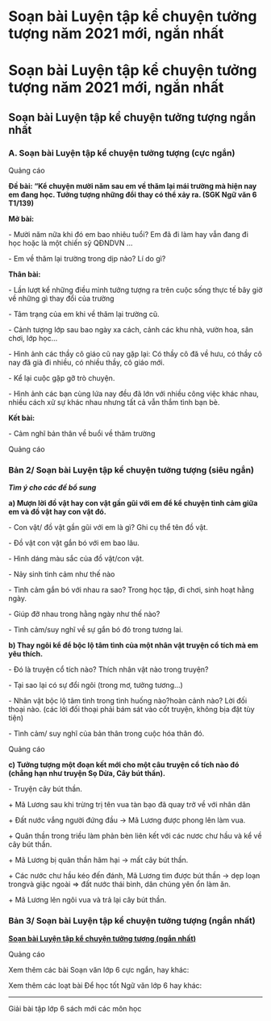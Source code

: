 # Soạn bài Luyện tập kể chuyện tưởng tượng năm 2021 mới, ngắn nhất

# Soạn bài Luyện tập kể chuyện tưởng tượng năm 2021 mới, ngắn nhất

## Soạn bài Luyện tập kể chuyện tưởng tượng ngắn nhất

### **A. Soạn bài Luyện tập kể chuyện tưởng tượng (cực ngắn)**

Quảng cáo

**Đề bài: “Kể chuyện mười năm sau em về thăm lại mái trường mà hiện nay em đang học. Tưởng tượng những đổi thay có thể xảy ra. (SGK Ngữ văn 6 T1/139)**

**Mở bài:**

\- Mười năm nữa khi đó em bao nhiêu tuổi? Em đã đi làm hay vẫn đang đi học hoặc là một chiến sỹ QĐNDVN …

\- Em về thăm lại trường trong dịp nào? Lí do gì?

**Thân bài:**

\- Lần lượt kể những điều mình tưởng tượng ra trên cuộc sống thực tế bây giờ về những gì thay đổi của trường

\- Tâm trạng của em khi về thăm lại trường cũ.

\- Cảnh tượng lớp sau bao ngày xa cách, cảnh các khu nhà, vườn hoa, sân chơi, lớp học...

\- Hình ảnh các thầy cô giáo cũ nay gặp lại: Có thầy cô đă về hưu, có thầy cô nay đă già đi nhiều, có nhiều thầy, cô giáo mới.

\- Kể lại cuộc gặp gỡ trò chuyện. 

\- Hình ảnh các bạn cùng lứa nay đều đã lớn với nhiều công việc khác nhau, nhiều cách xử sự khác nhau nhưng tất cả vẫn thắm tình bạn bè.

**Kết bài:**

\- Cảm nghĩ bản thân về buổi về thăm trường

Quảng cáo

### **Bản 2/ Soạn bài Luyện tập kể chuyện tưởng tượng (siêu ngắn)**

**_Tìm ý cho các đề bổ sung_**

**a) Mượn lời đồ vật hay con vật gần gũi với em để kể chuyện tình cảm giữa em và đồ vật hay con vật đó.**

\- Con vật/ đồ vật gần gũi với em là gì? Ghi cụ thể tên đồ vật.

\- Đồ vật con vật gắn bó với em bao lâu.

\- Hình dáng màu sắc của đồ vật/con vật.

\- Nảy sinh tình cảm như thế nào

\- Tình cảm gắn bó với nhau ra sao? Trong học tập, đi chơi, sinh hoạt hằng ngày.

\- Giúp đỡ nhau trong hằng ngày như thế nào?

\- Tình cảm/suy nghĩ về sự gắn bó đó trong tương lai.

**b) Thay ngôi kể để bộc lộ tâm tình của một nhân vật truyện cổ tích mà em yêu thích.**

\- Đó là truyện cổ tích nào? Thích nhân vật nào trong truyện?

\- Tại sao lại có sự đổi ngôi (trong mơ, tưởng tương…) 

\- Nhân vật bộc lộ tâm tình trong tình huống nào?hoàn cảnh nào? Lời đối thoại nào. (các lời đối thoại phải bám sát vào cốt truyện, không bịa đặt tùy tiện) 

\- Tình cảm/ suy nghĩ của bản thân trong cuộc hóa thân đó.

Quảng cáo

**c) Tưởng tượng một đoạn kết mới cho một câu truyện cổ tích nào đó (chẳng hạn như truyện Sọ Dừa, Cây bút thần).**

\- Truyện cây bút thần.

\+ Mã Lương sau khi trừng trị tên vua tàn bạo đã quay trở về với nhân dân

\+ Đất nước vắng người đứng đầu → Mã Lương được phong lên làm vua.

\+ Quân thần trong triều làm phản bèn liên kết với các nươc chư hầu và kể về cây bút thần.

\+ Mã Lương bị quân thần hãm hại → mất cây bút thần.

\+ Các nước chư hầu kéo đến đánh, Mã Lương tìm được bút thần → dẹp loạn trongvà giặc ngoài ⇒ đất nước thái bình, dân chúng yên ổn làm ăn.

\+ Mã Lương lên ngôi vua và trả lại cây bút thần.

### **Bản 3/ Soạn bài Luyện tập kể chuyện tưởng tượng (ngắn nhất)**

[**Soạn bài Luyện tập kể chuyện tưởng tượng (ngắn nhất)**](https://vietjack.com/soan-van-6/luyen-tap-ke-chuyen-tuong-tuong.jsp)

Quảng cáo

Xem thêm các bài Soạn văn lớp 6 cực ngắn, hay khác:

Xem thêm các loạt bài Để học tốt Ngữ văn lớp 6 hay khác:

* * *

Giải bài tập lớp 6 sách mới các môn học
